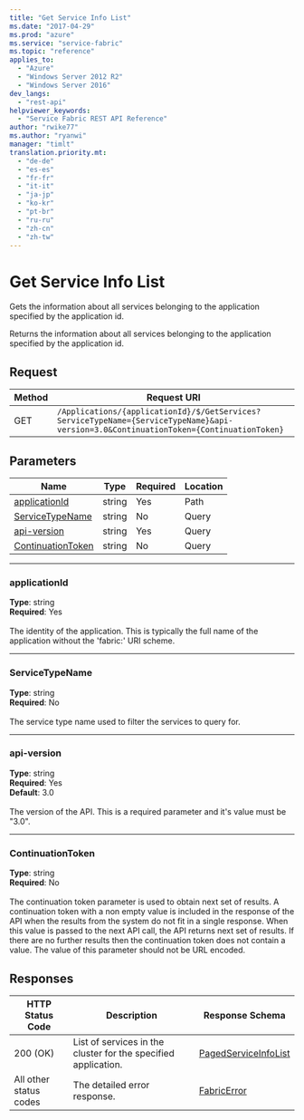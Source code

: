 ```yaml
---
title: "Get Service Info List"
ms.date: "2017-04-29"
ms.prod: "azure"
ms.service: "service-fabric"
ms.topic: "reference"
applies_to: 
  - "Azure"
  - "Windows Server 2012 R2"
  - "Windows Server 2016"
dev_langs: 
  - "rest-api"
helpviewer_keywords: 
  - "Service Fabric REST API Reference"
author: "rwike77"
ms.author: "ryanwi"
manager: "timlt"
translation.priority.mt: 
  - "de-de"
  - "es-es"
  - "fr-fr"
  - "it-it"
  - "ja-jp"
  - "ko-kr"
  - "pt-br"
  - "ru-ru"
  - "zh-cn"
  - "zh-tw"
---
```

# Get Service Info List
Gets the information about all services belonging to the application specified by the application id.

Returns the information about all services belonging to the application specified by the application id.

## Request
| Method | Request URI |
| ------ | ----------- |
| GET | `/Applications/{applicationId}/$/GetServices?ServiceTypeName={ServiceTypeName}&api-version=3.0&ContinuationToken={ContinuationToken}` |


## Parameters
| Name | Type | Required | Location |
| --- | --- | --- | --- |
| [applicationId](#applicationid) | string | Yes | Path |
| [ServiceTypeName](#servicetypename) | string | No | Query |
| [api-version](#api-version) | string | Yes | Query |
| [ContinuationToken](#continuationtoken) | string | No | Query |

____
### applicationId
__Type__: string <br/>
__Required__: Yes<br/>
<br/>
The identity of the application. This is typically the full name of the application without the 'fabric:' URI scheme.

____
### ServiceTypeName
__Type__: string <br/>
__Required__: No<br/>
<br/>
The service type name used to filter the services to query for.

____
### api-version
__Type__: string <br/>
__Required__: Yes<br/>
__Default__: 3.0 <br/>
<br/>
The version of the API. This is a required parameter and it's value must be "3.0".

____
### ContinuationToken
__Type__: string <br/>
__Required__: No<br/>
<br/>
The continuation token parameter is used to obtain next set of results. A continuation token with a non empty value is included in the response of the API when the results from the system do not fit in a single response. When this value is passed to the next API call, the API returns next set of results. If there are no further results then the continuation token does not contain a value. The value of this parameter should not be URL encoded.

## Responses

| HTTP Status Code | Description | Response Schema |
| --- | --- | --- |
| 200 (OK) | List of services in the cluster for the specified application.<br/> | [PagedServiceInfoList](sfclient-model-pagedserviceinfolist.md) |
| All other status codes | The detailed error response.<br/> | [FabricError](sfclient-model-fabricerror.md) |
